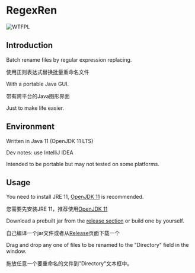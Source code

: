 # RegexRen

![WTFPL](http://www.wtfpl.net/wp-content/uploads/2012/12/wtfpl-badge-2.png)

## Introduction

Batch rename files by regular expression replacing.

使用正则表达式替换批量重命名文件

With a portable Java GUI.

带有跨平台的Java图形界面

Just to make life easier.

## Environment

Written in Java 11 (OpenJDK 11 LTS)

Dev notes: use IntelliJ IDEA

Intended to be portable but may not tested on some platforms.


## Usage

You need to install JRE 11, [OpenJDK 11](https://adoptopenjdk.net/) is recommended.

您需要先安装JRE 11，推荐使用[OpenJDK 11](https://adoptopenjdk.net/)

Download a prebuilt jar from the [release section](https://github.com/hexian000/RegexRen/releases) or build one by yourself.

自己编译一个jar文件或者从[Release](https://github.com/hexian000/RegexRen/releases)页面下载一个

Drag and drop any one of files to be renamed to the "Directory" field in the window.

拖放任意一个要重命名的文件到"Directory"文本框中。
